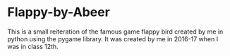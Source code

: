 # Flappy-by-Abeer
This is a small reiteration of the famous game flappy bird created by me in python using the pygame library. It was created by me in 2016-17 when I was in class 12th.
